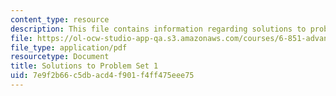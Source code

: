 ```yaml
---
content_type: resource
description: This file contains information regarding solutions to problem set 1.
file: https://ol-ocw-studio-app-qa.s3.amazonaws.com/courses/6-851-advanced-data-structures-spring-2012/7e9f2b66c5dbacd4f901f4ff475eee75_MIT6_851S12_ps1sol.pdf
file_type: application/pdf
resourcetype: Document
title: Solutions to Problem Set 1
uid: 7e9f2b66-c5db-acd4-f901-f4ff475eee75
---
```

